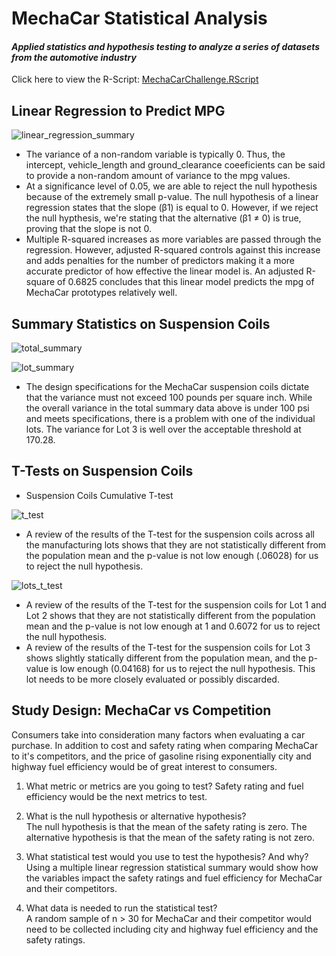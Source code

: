 # MechaCar Statistical Analysis
#### *Applied statistics and hypothesis testing to analyze a series of datasets from the automotive industry* 
Click here to view the R-Script: [MechaCarChallenge.RScript](https://github.com/gforce2332/MechaCar_Statistical_Analysis/blob/main/MechaCarChallenge.R)


## Linear Regression to Predict MPG
![linear_regression_summary](https://user-images.githubusercontent.com/98711219/176985962-5a26dc4c-6a4b-4469-b908-4e1a7f1370c0.png)


* The variance of a non-random variable is typically 0. Thus, the intercept, vehicle_length and ground_clearance coeeficients can be said to provide a non-random amount of variance to the mpg values. 
* At a significance level of 0.05, we are able to reject the null hypothesis because of the extremely small p-value. The null hypothesis of a linear regression states that the slope (β1) is equal to 0. However, if we reject the null hypthesis, we're stating that the alternative (β1 ≠ 0) is true, proving that the slope is not 0.
* Multiple R-squared increases as more variables are passed through the regression. However, adjusted R-squared controls against this increase and adds penalties for the number of predictors making it a more accurate predictor of how effective the linear model is. An adjusted R-square of 0.6825 concludes that this linear model predicts the mpg of MechaCar prototypes relatively well.


## Summary Statistics on Suspension Coils
![total_summary](https://user-images.githubusercontent.com/98711219/176987205-05c4c7ed-39e5-4ea6-afb8-31e530da923a.png)

![lot_summary](https://user-images.githubusercontent.com/98711219/176987206-b5394139-ac9c-4a07-b47e-01a65d1c1a14.png)

* The design specifications for the MechaCar suspension coils dictate that the variance must not exceed 100 pounds per square inch. While the overall variance in the total summary data above is under 100 psi and meets specifications, there is a problem with one of the individual lots. The variance for Lot 3 is well over the acceptable threshold at 170.28.


## T-Tests on Suspension Coils 

* Suspension Coils Cumulative T-test

![t_test](https://user-images.githubusercontent.com/98711219/176987586-8a4e13cd-ed74-4fe6-bbe5-f4acf2dc4eb8.png)

* A review of the results of the T-test for the suspension coils across all the manufacturing lots shows that they are not statistically different from the population mean and the p-value is not low enough (.06028) for us to reject the null hypothesis.


![lots_t_test](https://user-images.githubusercontent.com/98711219/176987733-e149a651-faad-4d4e-9044-26c42097aa38.png)


* A review of the results of the T-test for the suspension coils for Lot 1 and Lot 2 shows that they are not statistically different from the population mean and the p-value is not low enough at 1 and 0.6072 for us to reject the null hypothesis.
* A review of the results of the T-test for the suspension coils for Lot 3 shows slightly statically different from the population mean, and the p-value is low enough (0.04168) for us to reject the null hypothesis. This lot needs to be more closely evaluated or possibly discarded. 


## Study Design: MechaCar vs Competition

Consumers take into consideration many factors when evaluating a car purchase. In addition to cost and safety rating when comparing MechaCar to it's competitors, and the price of gasoline rising exponentially city and highway fuel efficiency would be of great interest to consumers.

1. What metric or metrics are you going to test?
Safety rating and fuel efficiency would be the next metrics to test. 

2. What is the null hypothesis or alternative hypothesis?    
The null hypothesis is that the mean of the safety rating is zero. The alternative hypothesis is that the mean of the safety rating is not zero.

3. What statistical test would you use to test the hypothesis? And why?     
Using a multiple linear regression statistical summary would show how the variables impact the safety ratings and fuel efficiency for MechaCar and their competitors.

4. What data is needed to run the statistical test?     
A random sample of n > 30 for MechaCar and their competitor would need to be collected including city and highway fuel efficiency and the safety ratings.



